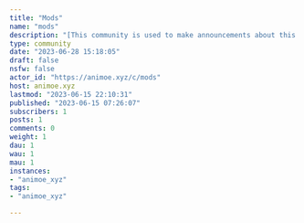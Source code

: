 ```yaml
---
title: "Mods" 
name: "mods"
description: "[This community is used to make announcements about this server as mod]()"
type: community
date: "2023-06-28 15:18:05"
draft: false
nsfw: false
actor_id: "https://animoe.xyz/c/mods"
host: animoe.xyz
lastmod: "2023-06-15 22:10:31"
published: "2023-06-15 07:26:07"
subscribers: 1
posts: 1
comments: 0
weight: 1
dau: 1
wau: 1
mau: 1
instances:
- "animoe_xyz"
tags: 
- "animoe_xyz"

---
```

